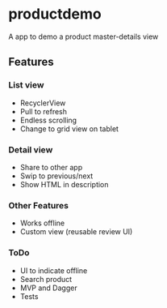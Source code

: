 # productdemo
A app to demo a product master-details view
## Features
### List view
* RecyclerView
* Pull to refresh
* Endless scrolling
* Change to grid view on tablet

### Detail view
* Share to other app
* Swip to previous/next
* Show HTML in description

### Other Features
* Works offline
* Custom view (reusable review UI)

### ToDo
* UI to indicate offline
* Search product
* MVP and Dagger
* Tests
